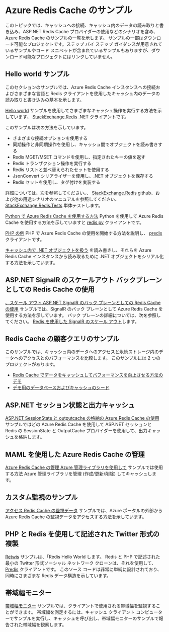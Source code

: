 <properties 
    pageTitle="Azure Redis Cache のサンプル" 
    description="Azure Redis Cache の使用方法について説明します" 
    services="redis-cache" 
    documentationCenter="" 
    authors="steved0x" 
    manager="dwrede" 
    editor=""/>

<tags 
    ms.service="cache" 
    ms.workload="tbd" 
    ms.tgt_pltfrm="cache-redis" 
    ms.devlang="multiple" 
    ms.topic="article" 
    ms.date="12/03/2015" 
    ms.author="sdanie"/>

# Azure Redis Cache のサンプル 

このトピックでは、キャッシュへの接続、キャッシュ内のデータの読み取りと書き込み、ASP.NET Redis Cache プロバイダーの使用などのシナリオを含め、Azure Redis Cache のサンプルの一覧を示します。 サンプルの一部はダウンロード可能なプロジェクトです。ステップ バイ ステップ ガイダンスが用意されているサンプルやコード スニペットが含まれているサンプルもありますが、ダウンロード可能なプロジェクトにはリンクしていません。

## Hello world サンプル

このセクションのサンプルでは、Azure Redis Cache インスタンスへの接続およびさまざまな言語と Redis クライアントを使用したキャッシュ内のデータの読み取りと書き込みの基本を示します。

 [Hello world](https://github.com/rustd/RedisSamples/tree/master/HelloWorld) サンプルを使用してさまざまなキャッシュ操作を実行する方法を示しています、 [StackExchange.Redis](https://github.com/StackExchange/StackExchange.Redis) .NET クライアントです。

このサンプルは次の方法を示しています。

-   さまざまな接続オプションを使用する
-   同期操作と非同期操作を使用し、キャッシュ間でオブジェクトを読み書きする
-   Redis MGET/MSET コマンドを使用し、指定されたキーの値を返す
-   Redis トランザクション操作を実行する
-   Redis リストと並べ替えられたセットを使用する
-   JsonConvert シリアライザーを使用し、.NET オブジェクトを保存する
-   Redis セットを使用し、タグ付けを実装する

詳細については、次を参照してください。、 [StackExchange.Redis](https://github.com/StackExchange/StackExchange.Redis) github、および他の用途シナリオのマニュアルを参照してください、 [StackExchange.Redis.Tests](https://github.com/StackExchange/StackExchange.Redis/tree/master/StackExchange.Redis.Tests) 単体テストします。

[Python で Azure Redis Cache を使用する方法](cache-python-get-started.md) Python を使用して Azure Redis Cache を使用する方法を示していますと [redis py](https://github.com/andymccurdy/redis-py) クライアントです。

 [PHP の例](https://msdn.microsoft.com/library/azure/dn690470.aspx#PHPExample) PHP で Azure Redis Cache の使用を開始する方法を説明し、 [predis](https://github.com/nrk/predis) クライアントです。

[キャッシュ内で .NET オブジェクトを扱う](https://msdn.microsoft.com/library/azure/dn690521.aspx#Objects) を読み書きし、それらを Azure Redis Cache インスタンスから読み取るために .NET オブジェクトをシリアル化する方法を示しています。 

## ASP.NET SignalR のスケールアウト バックプレーンとしての Redis Cache の使用

 [、スケール アウト ASP.NET SignalR のバック プレーンとしての Redis Cache の使用](https://github.com/rustd/RedisSamples/tree/master/RedisAsSignalRBackplane) サンプルでは、SignalR のバック プレーンとして Azure Redis Cache を使用する方法を示しています。 バック プレーンの詳細については、次を参照してください。 [Redis を使用した SignalR のスケール アウト](http://www.asp.net/signalr/overview/performance/scaleout-with-redis)します。

## Redis Cache の顧客クエリのサンプル

このサンプルでは、キャッシュ内のデータへのアクセスと永続ストレージ内のデータへのアクセスとのパフォーマンスを比較します。 このサンプルには 2 つのプロジェクトがあります。

-   [Redis Cache でデータをキャッシュしてパフォーマンスを向上させる方法のデモ](https://github.com/rustd/RedisSamples/tree/master/RedisCacheCustomerQuerySample)
-   [デモ用のデータベースおよびキャッシュのシード](https://github.com/rustd/RedisSamples/tree/master/SeedCacheForCustomerQuerySample)

## ASP.NET セッション状態と出力キャッシュ

 [ASP.NET SessionState と outputcache の格納の Azure Redis Cache の使用](https://github.com/rustd/RedisSamples/tree/master/SessionState_OutputCaching) サンプルではどの Azure Redis Cache を使用して ASP.NET セッションと Redis の SessionState と OutputCache プロバイダーを使用して、出力キャッシュを格納します。

## MAML を使用した Azure Redis Cache の管理

 [Azure Redis Cache の管理 Azure 管理ライブラリを使用して](https://github.com/rustd/RedisSamples/tree/master/ManageCacheUsingMAML) サンプルでは使用する方法 Azure 管理ライブラリを管理 (作成/更新/削除) してキャッシュします。 

## カスタム監視のサンプル

 [アクセス Redis Cache の監視データ](https://github.com/rustd/RedisSamples/tree/master/CustomMonitoring) サンプルでは、Azure ポータルの外部から Azure Redis Cache の監視データをアクセスする方法を示しています。

## PHP と Redis を使用して記述された Twitter 形式の複製

 [Retwis](https://github.com/SyntaxC4-MSFT/retwis) サンプルは、「Redis Hello World します。 Redis と PHP で記述された最小の Twitter 形式ソーシャル ネットワーク クローンは、それを使用して、 [Predis](https://github.com/nrk/predis) クライアントです。 このソース コードは非常に単純に設計されており、同時にさまざまな Redis データ構造を示しています。

## 帯域幅モニター

 [帯域幅モニター](https://github.com/JonCole/SampleCode/tree/master/BandWidthMonitor) サンプルでは、クライアントで使用される帯域幅を監視することができます。 帯域幅を測定するには、キャッシュ クライアント コンピューターでサンプルを実行し、キャッシュを呼び出し、帯域幅モニターのサンプルで報告された帯域幅を観察します。

